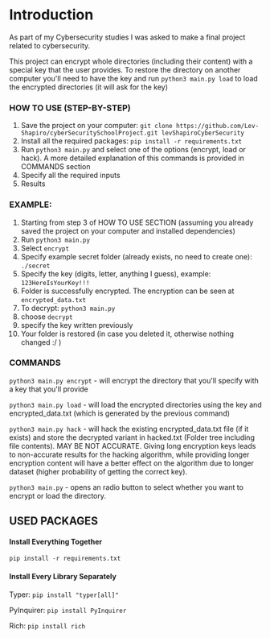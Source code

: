 # Introduction
As part of my Cybersecurity studies I was asked to make a final project related to cybersecurity.

This project can encrypt whole directories (including their content) with a special key that the user provides. To restore the directory on another computer you'll need to have the key and run `python3 main.py load` to load the encrypted directories (it will ask for the key)

### HOW TO USE (STEP-BY-STEP)

1. Save the project on your computer: `git clone https://github.com/Lev-Shapiro/cyberSecuritySchoolProject.git levShapiroCyberSecurity`
2. Install all the required packages: `pip install -r requirements.txt`
3. Run `python3 main.py` and select one of the options (encrypt, load or hack). A more detailed explanation of this commands is provided in COMMANDS section
4. Specify all the required inputs
5. Results

### EXAMPLE:
1. Starting from step 3 of HOW TO USE SECTION (assuming you already saved the project on your computer and installed dependencies)
2. Run `python3 main.py`
3. Select `encrypt`
4. Specify example secret folder (already exists, no need to create one): `./secret`
5. Specify the key (digits, letter, anything I guess), example: `123HereIsYourKey!!!`
6. Folder is successfully encrypted. The encryption can be seen at `encrypted_data.txt`
7. To decrypt: `python3 main.py`
8. choose `decrypt`
9. specify the key written previously
10. Your folder is restored (in case you deleted it, otherwise nothing changed :/ )

### COMMANDS
`python3 main.py encrypt` - will encrypt the directory that you'll specify with a key that you'll provide

`python3 main.py load` - will load the encrypted directories using the key and encrypted_data.txt (which is generated by the previous command)

`python3 main.py hack` - will hack the existing encrypted_data.txt file (if it exists) and store the decrypted variant in hacked.txt (Folder tree including file contents). MAY BE NOT ACCURATE. Giving long encryption keys leads to non-accurate results for the hacking algorithm, while providing longer encryption content will have a better effect on the algorithm due to longer dataset (higher probability of getting the correct key).

`python3 main.py` - opens an radio button to select whether you want to encrypt or load the directory.

## USED PACKAGES

#### Install Everything Together
`pip install -r requirements.txt`

#### Install Every Library Separately
Typer: `pip install "typer[all]"`

PyInquirer: `pip install PyInquirer`

Rich: `pip install rich`